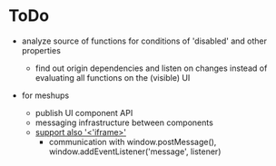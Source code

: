 ToDo
====


- analyze source of functions for conditions of 'disabled' and other properties
    * find out origin dependencies and listen on changes instead of evaluating all functions on the (visible) UI

- for meshups
    * publish UI component API
    * messaging infrastructure between components
    * [support also '<'iframe>'](https://www.heise.de/developer/artikel/iframes-der-heilige-Gral-bei-verteilten-Webanwendungen-4496075.html?seite=3)
        * communication with window.postMessage(), window.addEventListener('message', listener)


